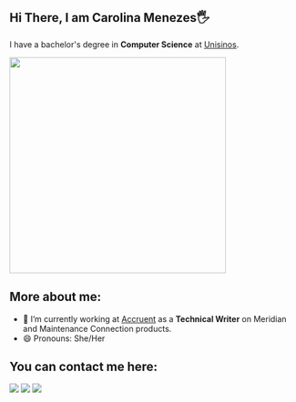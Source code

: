 ## Hi There, I am Carolina Menezes🖐️

I have a bachelor's degree in **Computer Science** at [Unisinos](https://www.unisinos.br/). 

<img src="https://media.giphy.com/media/v1.Y2lkPTc5MGI3NjExazl2NzQwMmNteWYyNmNldnQyaDBqejg1dnI1ZW42aHh0dmtvMXUzOCZlcD12MV9pbnRlcm5hbF9naWZfYnlfaWQmY3Q9Zw/TF9z8Id4LJru8/giphy.gif" width="380"> 

## More about me:
- 🔭 I’m currently working at [Accruent](https://www.accruent.com/) as a **Technical Writer** on Meridian and Maintenance Connection products.
- 😄 Pronouns: She/Her

## You can contact me here:
<div style="display: inline_block">
  <a href = "mailto:carolsacramentomenezes.2001@gmail.com"><img src="https://img.shields.io/badge/-Gmail-%23333?style=for-the-badge&logo=gmail&logoColor=white" target="_blank"></a>
  <a href="[https://www.linkedin.com/in/carolina-sac-menezes/](https://www.linkedin.com/in/carol-smenezes/)" target="_blank"><img src="https://img.shields.io/badge/-LinkedIn-%230077B5?style=for-the-badge&logo=linkedin&logoColor=white" target="_blank"></a> 
   <a href="https://instagram.com/caah_sacramento" target="_blank"><img src="https://img.shields.io/badge/-Instagram-%23E4405F?style=for-the-badge&logo=instagram&logoColor=white" target="_blank"></a>
</div>
